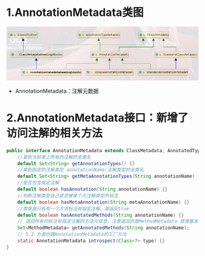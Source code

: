 # 1.AnnotationMetadata类图
![](img/AnnotationMetadata类图.jpg)
- AnnotationMetadata：注解元数据

# 2.AnnotationMetadata接口：新增了访问注解的相关方法
```java
public interface AnnotationMetadata extends ClassMetadata, AnnotatedTypeMetadata {
    //拿到当前类上所有的注解的全类名
    default Set<String> getAnnotationTypes() {}
    //拿到指定的注解类型 annotationName:注解类型的全类名
    default Set<String> getMetaAnnotationTypes(String annotationName) {}
    //是否包含指定注解
    default boolean hasAnnotation(String annotationName) {}
    //判断注解类型自己是否被某个元注解类型所标注
    default boolean hasMetaAnnotation(String metaAnnotationName) {}
    //类里面只有有一个方法标注有指定注解，就返回true
    default boolean hasAnnotatedMethods(String annotationName) {}
    // 返回所有的标注有指定注解的方法元信息。注意返回的是MethodMetadata 原理基本同上
    Set<MethodMetadata> getAnnotatedMethods(String annotationName);
    // 5.2 为类创建AnnotationMetadata的工厂方法
    static AnnotationMetadata introspect(Class<?> type) {}
}
```